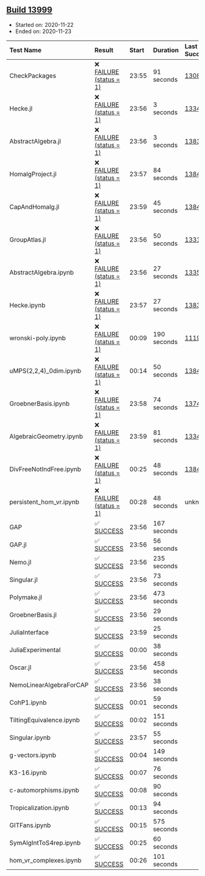 ## [Build 13999](https://oscarci.mathematik.uni-kl.de/job/oscar/13999/)

* Started on: 2020-11-22
* Ended on: 2020-11-23

| Test Name    | Result | Start | Duration | Last Success | First Failure |
|:-------------|:-------|:------|:---------|:-------------|:--------------|
| CheckPackages | ❌ [FAILURE (status = 1)](https://oscarci.mathematik.uni-kl.de/job/oscar/13999/artifact/logs/build-13999/CheckPackages.log) | 23:55 | 91 seconds | [13085](https://oscarci.mathematik.uni-kl.de/job/oscar/13085/) | [13086](https://oscarci.mathematik.uni-kl.de/job/oscar/13086/) |
| Hecke.jl | ❌ [FAILURE (status = 1)](https://oscarci.mathematik.uni-kl.de/job/oscar/13999/artifact/logs/build-13999/Hecke.jl.log) | 23:56 | 3 seconds | [13341](https://oscarci.mathematik.uni-kl.de/job/oscar/13341/) | [13342](https://oscarci.mathematik.uni-kl.de/job/oscar/13342/) |
| AbstractAlgebra.jl | ❌ [FAILURE (status = 1)](https://oscarci.mathematik.uni-kl.de/job/oscar/13999/artifact/logs/build-13999/AbstractAlgebra.jl.log) | 23:56 | 3 seconds | [13837](https://oscarci.mathematik.uni-kl.de/job/oscar/13837/) | [13838](https://oscarci.mathematik.uni-kl.de/job/oscar/13838/) |
| HomalgProject.jl | ❌ [FAILURE (status = 1)](https://oscarci.mathematik.uni-kl.de/job/oscar/13999/artifact/logs/build-13999/HomalgProject.jl.log) | 23:57 | 84 seconds | [13845](https://oscarci.mathematik.uni-kl.de/job/oscar/13845/) | [13846](https://oscarci.mathematik.uni-kl.de/job/oscar/13846/) |
| CapAndHomalg.jl | ❌ [FAILURE (status = 1)](https://oscarci.mathematik.uni-kl.de/job/oscar/13999/artifact/logs/build-13999/CapAndHomalg.jl.log) | 23:59 | 45 seconds | [13845](https://oscarci.mathematik.uni-kl.de/job/oscar/13845/) | [13846](https://oscarci.mathematik.uni-kl.de/job/oscar/13846/) |
| GroupAtlas.jl | ❌ [FAILURE (status = 1)](https://oscarci.mathematik.uni-kl.de/job/oscar/13999/artifact/logs/build-13999/GroupAtlas.jl.log) | 23:56 | 50 seconds | [13311](https://oscarci.mathematik.uni-kl.de/job/oscar/13311/) | [13312](https://oscarci.mathematik.uni-kl.de/job/oscar/13312/) |
| AbstractAlgebra.ipynb | ❌ [FAILURE (status = 1)](https://oscarci.mathematik.uni-kl.de/job/oscar/13999/artifact/logs/build-13999/AbstractAlgebra.ipynb.log) | 23:56 | 27 seconds | [13355](https://oscarci.mathematik.uni-kl.de/job/oscar/13355/) | [13356](https://oscarci.mathematik.uni-kl.de/job/oscar/13356/) |
| Hecke.ipynb | ❌ [FAILURE (status = 1)](https://oscarci.mathematik.uni-kl.de/job/oscar/13999/artifact/logs/build-13999/Hecke.ipynb.log) | 23:57 | 27 seconds | [13837](https://oscarci.mathematik.uni-kl.de/job/oscar/13837/) | [13838](https://oscarci.mathematik.uni-kl.de/job/oscar/13838/) |
| wronski-poly.ipynb | ❌ [FAILURE (status = 1)](https://oscarci.mathematik.uni-kl.de/job/oscar/13999/artifact/logs/build-13999/wronski-poly.ipynb.log) | 00:09 | 190 seconds | [11192](https://oscarci.mathematik.uni-kl.de/job/oscar/11192/) | [11193](https://oscarci.mathematik.uni-kl.de/job/oscar/11193/) |
| uMPS(2,2,4)_0dim.ipynb | ❌ [FAILURE (status = 1)](https://oscarci.mathematik.uni-kl.de/job/oscar/13999/artifact/logs/build-13999/uMPS-2-2-4-_0dim.ipynb.log) | 00:14 | 50 seconds | [13841](https://oscarci.mathematik.uni-kl.de/job/oscar/13841/) | [13842](https://oscarci.mathematik.uni-kl.de/job/oscar/13842/) |
| GroebnerBasis.ipynb | ❌ [FAILURE (status = 1)](https://oscarci.mathematik.uni-kl.de/job/oscar/13999/artifact/logs/build-13999/GroebnerBasis.ipynb.log) | 23:58 | 74 seconds | [13748](https://oscarci.mathematik.uni-kl.de/job/oscar/13748/) | [13749](https://oscarci.mathematik.uni-kl.de/job/oscar/13749/) |
| AlgebraicGeometry.ipynb | ❌ [FAILURE (status = 1)](https://oscarci.mathematik.uni-kl.de/job/oscar/13999/artifact/logs/build-13999/AlgebraicGeometry.ipynb.log) | 23:59 | 81 seconds | [13341](https://oscarci.mathematik.uni-kl.de/job/oscar/13341/) | [13342](https://oscarci.mathematik.uni-kl.de/job/oscar/13342/) |
| DivFreeNotIndFree.ipynb | ❌ [FAILURE (status = 1)](https://oscarci.mathematik.uni-kl.de/job/oscar/13999/artifact/logs/build-13999/DivFreeNotIndFree.ipynb.log) | 00:25 | 48 seconds | [13845](https://oscarci.mathematik.uni-kl.de/job/oscar/13845/) | [13846](https://oscarci.mathematik.uni-kl.de/job/oscar/13846/) |
| persistent_hom_vr.ipynb | ❌ [FAILURE (status = 1)](https://oscarci.mathematik.uni-kl.de/job/oscar/13999/artifact/logs/build-13999/persistent_hom_vr.ipynb.log) | 00:28 | 48 seconds | unknown | unknown |
| GAP | ✅ [SUCCESS](https://oscarci.mathematik.uni-kl.de/job/oscar/13999/artifact/logs/build-13999/GAP.log) | 23:56 | 167 seconds |  |  |
| GAP.jl | ✅ [SUCCESS](https://oscarci.mathematik.uni-kl.de/job/oscar/13999/artifact/logs/build-13999/GAP.jl.log) | 23:56 | 56 seconds |  |  |
| Nemo.jl | ✅ [SUCCESS](https://oscarci.mathematik.uni-kl.de/job/oscar/13999/artifact/logs/build-13999/Nemo.jl.log) | 23:56 | 235 seconds |  |  |
| Singular.jl | ✅ [SUCCESS](https://oscarci.mathematik.uni-kl.de/job/oscar/13999/artifact/logs/build-13999/Singular.jl.log) | 23:56 | 73 seconds |  |  |
| Polymake.jl | ✅ [SUCCESS](https://oscarci.mathematik.uni-kl.de/job/oscar/13999/artifact/logs/build-13999/Polymake.jl.log) | 23:56 | 473 seconds |  |  |
| GroebnerBasis.jl | ✅ [SUCCESS](https://oscarci.mathematik.uni-kl.de/job/oscar/13999/artifact/logs/build-13999/GroebnerBasis.jl.log) | 23:56 | 29 seconds |  |  |
| JuliaInterface | ✅ [SUCCESS](https://oscarci.mathematik.uni-kl.de/job/oscar/13999/artifact/logs/build-13999/JuliaInterface.log) | 23:59 | 25 seconds |  |  |
| JuliaExperimental | ✅ [SUCCESS](https://oscarci.mathematik.uni-kl.de/job/oscar/13999/artifact/logs/build-13999/JuliaExperimental.log) | 00:00 | 38 seconds |  |  |
| Oscar.jl | ✅ [SUCCESS](https://oscarci.mathematik.uni-kl.de/job/oscar/13999/artifact/logs/build-13999/Oscar.jl.log) | 23:56 | 458 seconds |  |  |
| NemoLinearAlgebraForCAP | ✅ [SUCCESS](https://oscarci.mathematik.uni-kl.de/job/oscar/13999/artifact/logs/build-13999/NemoLinearAlgebraForCAP.log) | 23:56 | 38 seconds |  |  |
| CohP1.ipynb | ✅ [SUCCESS](https://oscarci.mathematik.uni-kl.de/job/oscar/13999/artifact/logs/build-13999/CohP1.ipynb.log) | 00:01 | 59 seconds |  |  |
| TiltingEquivalence.ipynb | ✅ [SUCCESS](https://oscarci.mathematik.uni-kl.de/job/oscar/13999/artifact/logs/build-13999/TiltingEquivalence.ipynb.log) | 00:02 | 151 seconds |  |  |
| Singular.ipynb | ✅ [SUCCESS](https://oscarci.mathematik.uni-kl.de/job/oscar/13999/artifact/logs/build-13999/Singular.ipynb.log) | 23:57 | 55 seconds |  |  |
| g-vectors.ipynb | ✅ [SUCCESS](https://oscarci.mathematik.uni-kl.de/job/oscar/13999/artifact/logs/build-13999/g-vectors.ipynb.log) | 00:04 | 149 seconds |  |  |
| K3-16.ipynb | ✅ [SUCCESS](https://oscarci.mathematik.uni-kl.de/job/oscar/13999/artifact/logs/build-13999/K3-16.ipynb.log) | 00:07 | 76 seconds |  |  |
| c-automorphisms.ipynb | ✅ [SUCCESS](https://oscarci.mathematik.uni-kl.de/job/oscar/13999/artifact/logs/build-13999/c-automorphisms.ipynb.log) | 00:08 | 90 seconds |  |  |
| Tropicalization.ipynb | ✅ [SUCCESS](https://oscarci.mathematik.uni-kl.de/job/oscar/13999/artifact/logs/build-13999/Tropicalization.ipynb.log) | 00:13 | 94 seconds |  |  |
| GITFans.ipynb | ✅ [SUCCESS](https://oscarci.mathematik.uni-kl.de/job/oscar/13999/artifact/logs/build-13999/GITFans.ipynb.log) | 00:15 | 575 seconds |  |  |
| SymAlgIntToS4rep.ipynb | ✅ [SUCCESS](https://oscarci.mathematik.uni-kl.de/job/oscar/13999/artifact/logs/build-13999/SymAlgIntToS4rep.ipynb.log) | 00:25 | 60 seconds |  |  |
| hom_vr_complexes.ipynb | ✅ [SUCCESS](https://oscarci.mathematik.uni-kl.de/job/oscar/13999/artifact/logs/build-13999/hom_vr_complexes.ipynb.log) | 00:26 | 101 seconds |  |  |
